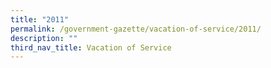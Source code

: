 ```yaml
---
title: "2011"
permalink: /government-gazette/vacation-of-service/2011/
description: ""
third_nav_title: Vacation of Service
---
```

